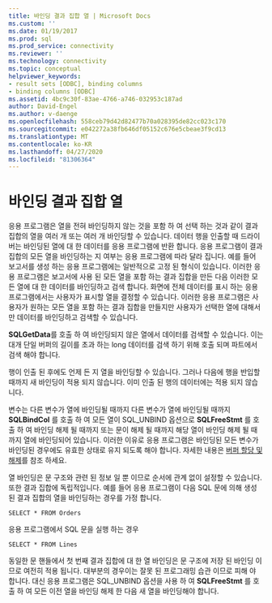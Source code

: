 ```yaml
---
title: 바인딩 결과 집합 열 | Microsoft Docs
ms.custom: ''
ms.date: 01/19/2017
ms.prod: sql
ms.prod_service: connectivity
ms.reviewer: ''
ms.technology: connectivity
ms.topic: conceptual
helpviewer_keywords:
- result sets [ODBC], binding columns
- binding columns [ODBC]
ms.assetid: 4bc9c30f-83ae-4766-a746-032953c187ad
author: David-Engel
ms.author: v-daenge
ms.openlocfilehash: 558ceb79d42d82477b70a028395de82cc023c170
ms.sourcegitcommit: e042272a38fb646df05152c676e5cbeae3f9cd13
ms.translationtype: MT
ms.contentlocale: ko-KR
ms.lasthandoff: 04/27/2020
ms.locfileid: "81306364"
---
```

# <a name="binding-result-set-columns"></a>바인딩 결과 집합 열
응용 프로그램은 열을 전혀 바인딩하지 않는 것을 포함 하 여 선택 하는 것과 같이 결과 집합의 열을 여러 개 또는 여러 개 바인딩할 수 있습니다. 데이터 행을 인출할 때 드라이버는 바인딩된 열에 대 한 데이터를 응용 프로그램에 반환 합니다. 응용 프로그램이 결과 집합의 모든 열을 바인딩하는 지 여부는 응용 프로그램에 따라 달라 집니다. 예를 들어 보고서를 생성 하는 응용 프로그램에는 일반적으로 고정 된 형식이 있습니다. 이러한 응용 프로그램은 보고서에 사용 된 모든 열을 포함 하는 결과 집합을 만든 다음 이러한 모든 열에 대 한 데이터를 바인딩하고 검색 합니다. 화면에 전체 데이터를 표시 하는 응용 프로그램에서는 사용자가 표시할 열을 결정할 수 있습니다. 이러한 응용 프로그램은 사용자가 원하는 모든 열을 포함 하는 결과 집합을 만들지만 사용자가 선택한 열에 대해서만 데이터를 바인딩하고 검색할 수 있습니다.  
  
 **SQLGetData**를 호출 하 여 바인딩되지 않은 열에서 데이터를 검색할 수 있습니다. 이는 대개 단일 버퍼의 길이를 초과 하는 long 데이터를 검색 하기 위해 호출 되며 파트에서 검색 해야 합니다.  
  
 행이 인출 된 후에도 언제 든 지 열을 바인딩할 수 있습니다. 그러나 다음에 행을 반입할 때까지 새 바인딩이 적용 되지 않습니다. 이미 인출 된 행의 데이터에는 적용 되지 않습니다.  
  
 변수는 다른 변수가 열에 바인딩될 때까지 다른 변수가 열에 바인딩될 때까지 **SQLBindCol** 를 호출 하 여 모든 열이 SQL_UNBIND 옵션으로 **SQLFreeStmt** 를 호출 하 여 바인딩 해제 될 때까지 또는 문이 해제 될 때까지 해당 열이 바인딩 해제 될 때까지 열에 바인딩되어 있습니다. 이러한 이유로 응용 프로그램은 바인딩된 모든 변수가 바인딩된 경우에도 유효한 상태로 유지 되도록 해야 합니다. 자세한 내용은 [버퍼 할당 및 해제](../../../odbc/reference/develop-app/allocating-and-freeing-buffers.md)를 참조 하세요.  
  
 열 바인딩은 문 구조와 관련 된 정보 일 뿐 이므로 순서에 관계 없이 설정할 수 있습니다. 또한 결과 집합에 독립적입니다. 예를 들어 응용 프로그램이 다음 SQL 문에 의해 생성 된 결과 집합의 열을 바인딩하는 경우를 가정 합니다.  
  
```  
SELECT * FROM Orders  
```  
  
 응용 프로그램에서 SQL 문을 실행 하는 경우  
  
```  
SELECT * FROM Lines  
```  
  
 동일한 문 핸들에서 첫 번째 결과 집합에 대 한 열 바인딩은 문 구조에 저장 된 바인딩 이므로 여전히 적용 됩니다. 대부분의 경우이는 잘못 된 프로그래밍 습관 이므로 피해 야 합니다. 대신 응용 프로그램은 SQL_UNBIND 옵션을 사용 하 여 **SQLFreeStmt** 를 호출 하 여 모든 이전 열을 바인딩 해제 한 다음 새 열을 바인딩해야 합니다.
